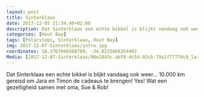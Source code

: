 ```yaml
---
layout: post
title: Sinterklaas 
date: 2017-12-05 21:34:40+02:00
description: Dat Sinterklaas een echte bikkel is blijkt vandaag ook weer... 10.000 km gereisd om Jara en Timon de cadeaus te brengen! Yes!  Wat een gezelligheid samen met oma, Sue & Rob! 
categories: [Hout Bay]
tags: [Polarsteps, Sinterklaas, Hout Bay]
img: 2017-12-07-Sinterklaas/intro.jpg
coordinates: 18.3707046508789, -34.0233688354492
Media: [2017-12-07-Sinterklaas/98e2843c-abf9-4c54-92cb-79a1f7777dc8_large_image.jpg, 2017-12-07-Sinterklaas/9ff098a2-f792-43cf-a824-3f474b18a8d7_large_image.jpg, 2017-12-07-Sinterklaas/0109c313-ae72-4b77-83e2-e5b2a6f692de_large_image.jpg, 2017-12-07-Sinterklaas/ba90fcf8-8b71-4cef-9bc1-98f5f4e115b2_large_image.jpg, 2017-12-07-Sinterklaas/3ecfa088-ff8a-4fb5-b5e4-ddc663b84b29_large_image.jpg, 2017-12-07-Sinterklaas/a110d23c-24c0-4d10-975b-d0f130bff3e6_large_image.jpg, 2017-12-07-Sinterklaas/cbdd1bcc-6a73-430f-a007-4ef58c13f56c_large_image.jpg, 2017-12-07-Sinterklaas/f7caa150-529b-4222-88a5-f30310982227_large_image.jpg]
---
```

Dat Sinterklaas een echte bikkel is blijkt vandaag ook weer... 10.000 km gereisd om Jara en Timon de cadeaus te brengen! Yes! 
Wat een gezelligheid samen met oma, Sue & Rob! 
